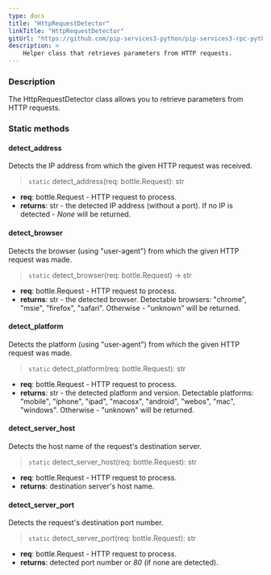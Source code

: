 ```yaml
---
type: docs
title: "HttpRequestDetector"
linkTitle: "HttpRequestDetector"
gitUrl: "https://github.com/pip-services3-python/pip-services3-rpc-python"
description: >
    Helper class that retrieves parameters from HTTP requests.
---
```


### Description

The HttpRequestDetector class allows you to retrieve parameters from HTTP requests. 

### Static methods

#### detect_address
Detects the IP address from which the given HTTP request was received.

> `static` detect_address(req: bottle.Request): str

- **req**: bottle.Request - HTTP request to process.
- **returns**: str - the detected IP address (without a port). If no IP is detected - *None* will be returned.


#### detect_browser
Detects the browser (using "user-agent") from which the given HTTP request was made.

> `static` detect_browser(req: bottle.Request) -> str

- **req**: bottle.Request - HTTP request to process.
- **returns**: str - the detected browser. Detectable browsers: "chrome", "msie", "firefox", "safari". Otherwise - "unknown" will be returned.


#### detect_platform
Detects the platform (using "user-agent") from which the given HTTP request was made.

> `static` detect_platform(req: bottle.Request): str

- **req**: bottle.Request - HTTP request to process.
- **returns**: str - the detected platform and version. Detectable platforms: "mobile", "iphone",
"ipad",  "macosx", "android",  "webos", "mac", "windows". Otherwise - "unknown" will
be returned.


#### detect_server_host
Detects the host name of the request's destination server.

> `static` detect_server_host(req: bottle.Request): str

- **req**: bottle.Request - HTTP request to process.
- **returns**: destination server's host name.


#### detect_server_port
Detects the request's destination port number.

> `static` detect_server_port(req: bottle.Request): str

- **req**: bottle.Request - HTTP request to process.
- **returns**: detected port number or *80* (if none are detected).
